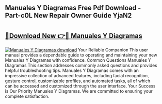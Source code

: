 ## Manuales Y Diagramas Free Pdf Download - Part-c0L New Repair Owner Guide YjaN2

# <h2><a href="http://dfltc5q.blite.top/?on=Manuales+Y+Diagramas">🔗Download New 👉🔴 Manuales Y Diagramas</a></h2>

[![Manuales Y Diagramas download](https://i.imgur.com/lujVjoI.png)](http://dfltc5q.blite.top/?on=Manuales+Y+Diagramas)
Your Reliable Companion This user manual provides a dependable guide to operating and maintaining your new Manuales Y Diagramas with confidence. Common Questions Manuales Y Diagramas This section addresses commonly asked questions and provides helpful troubleshooting tips. Manuales Y Diagramas comes with an impressive collection of advanced features, including facial recognition, gesture control, customizable profiles, and automated tasks, all of which can be accessed and customized through the user interface. Your Success is Our Priority Manuales Y Diagramas. We are committed to ensuring your complete satisfaction.
